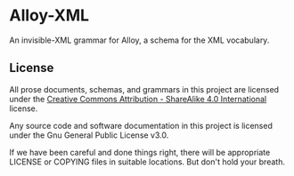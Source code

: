 # Alloy-XML
An invisible-XML grammar for Alloy, a schema for the XML vocabulary.

## License
All prose documents, schemas, and grammars in this project are licensed under 
the [Creative Commons Attribution - ShareAlike 4.0 International](https://creativecommons.org/licenses/by-sa/4.0/) 
license.

Any source code and software documentation in this project is licensed under the 
Gnu General Public License v3.0.

If we have been careful and done things right, there will be appropriate 
LICENSE or COPYING files in suitable locations.  But don't hold your breath.
